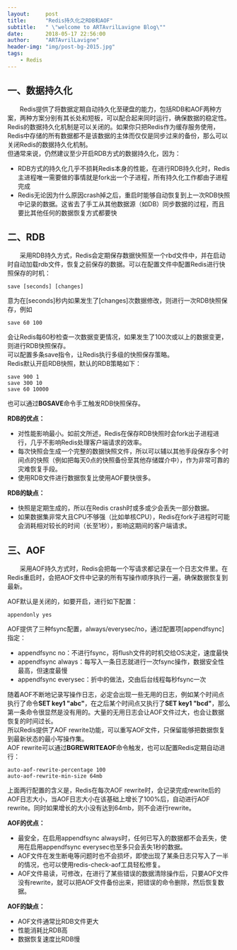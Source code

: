 ```yaml
---
layout:     post
title:      "Redis持久化之RDB和AOF"
subtitle:   " \"welcome to ARTAvrilLavigne Blog\""
date:       2018-05-17 22:56:00
author:     "ARTAvrilLavigne"
header-img: "img/post-bg-2015.jpg"
tags:
    - Redis
---
```

## 一、数据持久化<br>
<p>　　Redis提供了将数据定期自动持久化至硬盘的能力，包括RDB和AOF两种方案，两种方案分别有其长处和短板，可以配合起来同时运行，确保数据的稳定性。Redis的数据持久化机制是可以关闭的。如果你只把Redis作为缓存服务使用，Redis中存储的所有数据都不是该数据的主体而仅仅是同步过来的备份，那么可以关闭Redis的数据持久化机制。<br>
但通常来说，仍然建议至少开启RDB方式的数据持久化，因为：</p>
<ul>
<li>RDB方式的持久化几乎不损耗Redis本身的性能，在进行RDB持久化时，Redis主进程唯一需要做的事情就是fork出一个子进程，所有持久化工作都由子进程完成</li>
<li>Redis无论因为什么原因crash掉之后，重启时能够自动恢复到上一次RDB快照中记录的数据。这省去了手工从其他数据源（如DB）同步数据的过程，而且要比其他任何的数据恢复方式都要快</li>
</ul>

## 二、RDB<br>
<p>　　采用RDB持久方式，Redis会定期保存数据快照至一个rbd文件中，并在启动时自动加载rdb文件，恢复之前保存的数据。可以在配置文件中配置Redis进行快照保存的时机：</p>
<pre><code>save [seconds] [changes]
</code></pre>
<p>意为在[seconds]秒内如果发生了[changes]次数据修改，则进行一次RDB快照保存，例如</p>
<pre><code>save 60 100
</code></pre>
<p>会让Redis每60秒检查一次数据变更情况，如果发生了100次或以上的数据变更，则进行RDB快照保存。<br>
可以配置多条save指令，让Redis执行多级的快照保存策略。<br>
Redis默认开启RDB快照，默认的RDB策略如下：</p>
<pre><code>save 900 1
save 300 10
save 60 10000
</code></pre>
<p>也可以通过<strong>BGSAVE</strong>命令手工触发RDB快照保存。</p>
<p><strong>RDB的优点：</strong></p>
<ul>
<li>对性能影响最小。如前文所述，Redis在保存RDB快照时会fork出子进程进行，几乎不影响Redis处理客户端请求的效率。</li>
<li>每次快照会生成一个完整的数据快照文件，所以可以辅以其他手段保存多个时间点的快照（例如把每天0点的快照备份至其他存储媒介中），作为非常可靠的灾难恢复手段。</li>
<li>使用RDB文件进行数据恢复比使用AOF要快很多。</li>
</ul>
<p><strong>RDB的缺点：</strong></p>
<ul>
<li>快照是定期生成的，所以在Redis crash时或多或少会丢失一部分数据。</li>
<li>如果数据集非常大且CPU不够强（比如单核CPU），Redis在fork子进程时可能会消耗相对较长的时间（长至1秒），影响这期间的客户端请求。</li>
</ul>


## 三、AOF<br>
<p>　　采用AOF持久方式时，Redis会把每一个写请求都记录在一个日志文件里。在Redis重启时，会把AOF文件中记录的所有写操作顺序执行一遍，确保数据恢复到最新。</p>
<p>AOF默认是关闭的，如要开启，进行如下配置：</p>
<pre><code>appendonly yes
</code></pre>
<p>AOF提供了三种fsync配置，always/everysec/no，通过配置项[appendfsync]指定：</p>
<ul>
<li>appendfsync no：不进行fsync，将flush文件的时机交给OS决定，速度最快</li>
<li>appendfsync always：每写入一条日志就进行一次fsync操作，数据安全性最高，但速度最慢</li>
<li>appendfsync everysec：折中的做法，交由后台线程每秒fsync一次</li>
</ul>
<p>随着AOF不断地记录写操作日志，必定会出现一些无用的日志，例如某个时间点执行了命令<strong>SET key1 "abc"</strong>，在之后某个时间点又执行了<strong>SET key1 "bcd"</strong>，那么第一条命令很显然是没有用的。大量的无用日志会让AOF文件过大，也会让数据恢复的时间过长。<br>
所以Redis提供了AOF rewrite功能，可以重写AOF文件，只保留能够把数据恢复到最新状态的最小写操作集。<br>
AOF rewrite可以通过<strong>BGREWRITEAOF</strong>命令触发，也可以配置Redis定期自动进行：</p>
<pre><code>auto-aof-rewrite-percentage 100
auto-aof-rewrite-min-size 64mb
</code></pre>
<p>上面两行配置的含义是，Redis在每次AOF rewrite时，会记录完成rewrite后的AOF日志大小，当AOF日志大小在该基础上增长了100%后，自动进行AOF rewrite。同时如果增长的大小没有达到64mb，则不会进行rewrite。</p>
<p><strong>AOF的优点：</strong></p>
<ul>
<li>最安全，在启用appendfsync always时，任何已写入的数据都不会丢失，使用在启用appendfsync everysec也至多只会丢失1秒的数据。</li>
<li>AOF文件在发生断电等问题时也不会损坏，即使出现了某条日志只写入了一半的情况，也可以使用redis-check-aof工具轻松修复。</li>
<li>AOF文件易读，可修改，在进行了某些错误的数据清除操作后，只要AOF文件没有rewrite，就可以把AOF文件备份出来，把错误的命令删除，然后恢复数据。</li>
</ul>
<p><strong>AOF的缺点：</strong></p>
<ul>
<li>AOF文件通常比RDB文件更大</li>
<li>性能消耗比RDB高</li>
<li>数据恢复速度比RDB慢</li>
</ul>



